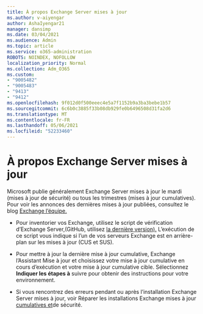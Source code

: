 ```yaml
---
title: À propos Exchange Server mises à jour
ms.author: v-aiyengar
author: AshaIyengar21
manager: dansimp
ms.date: 03/04/2021
ms.audience: Admin
ms.topic: article
ms.service: o365-administration
ROBOTS: NOINDEX, NOFOLLOW
localization_priority: Normal
ms.collection: Adm_O365
ms.custom:
- "9005482"
- "9005483"
- "9413"
- "9412"
ms.openlocfilehash: 9f012d0f500eeec4e5a7f1152b9a3ba3bebe1b57
ms.sourcegitcommit: 6c6b0c3885f33b08db929fe0b6496508d31fa2d6
ms.translationtype: MT
ms.contentlocale: fr-FR
ms.lasthandoff: 05/06/2021
ms.locfileid: "52233460"
---
```

# <a name="about-exchange-server-updates"></a>À propos Exchange Server mises à jour

Microsoft publie généralement Exchange Server mises à jour le mardi (mises à jour de sécurité) ou tous les trimestres (mises à jour cumulatives). Pour voir les annonces des dernières mises à jour publiées, consultez le blog [Exchange l’équipe.](https://aka.ms/ehlo)

- Pour inventorier vos Exchange, utilisez le script de vérification d’Exchange Server,(GitHub, utilisez [la dernière version).](https://aka.ms/ExchangeHealthChecker) L’exécution de ce script vous indique si l’un de vos serveurs Exchange est en arrière-plan sur les mises à jour (CUS et SUS).

- Pour mettre à jour la [](https://aka.ms/ExchangeUpdateWizard) dernière mise à jour cumulative, Exchange l’Assistant Mise à jour et choisissez votre mise à jour cumulative en cours d’exécution et votre mise à jour cumulative cible. Sélectionnez **Indiquer les étapes à** suivre pour obtenir des instructions pour votre environnement.

- Si vous rencontrez des erreurs pendant ou après l’installation Exchange Server mises à jour, voir Réparer les installations Exchange mises à jour [cumulatives et](https://docs.microsoft.com/exchange/troubleshoot/client-connectivity/exchange-security-update-issues)de sécurité.
